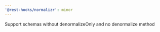 ```yaml
---
'@rest-hooks/normalizr': minor
---
```


Support schemas without denormalizeOnly and no denormalize method
